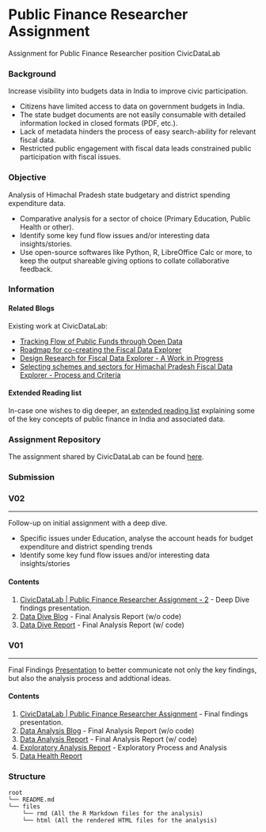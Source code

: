 # Public Finance Researcher Assignment
Assignment for Public Finance Researcher position CivicDataLab

### **Background**

Increase visibility into budgets data in India to improve civic participation.

* Citizens have limited access to data on government budgets in India.
* The state budget documents are not easily consumable with detailed information locked in closed formats (PDF, etc.).
* Lack of metadata hinders the process of easy search-ability for relevant fiscal data.
* Restricted public engagement with fiscal data leads constrained public participation with fiscal issues.

### **Objective**

Analysis of Himachal Pradesh state budgetary and district spending expenditure data.

* Comparative analysis for a sector of choice (Primary Education, Public Health or other).
* Identify some key fund flow issues and/or interesting data insights/stories.
* Use open-source softwares like Python, R, LibreOffice Calc or more, to keep the output shareable giving options to collate collaborative feedback.

### **Information**

#### **Related Blogs**

Existing work at CivicDataLab:

* [Tracking Flow of Public Funds through Open Data](https://medium.com/civicdatalab/tracking-flow-of-public-funds-through-open-data-1ace0e5b6163)
* [Roadmap for co-creating the Fiscal Data Explorer](https://medium.com/civicdatalab/roadmap-for-co-creating-the-fiscal-data-explorer-79818a53728f)
* [Design Research for Fiscal Data Explorer - A Work in Progress](https://medium.com/civicdatalab/design-research-for-fiscal-data-explorer-a-work-in-progress-43a07275b1c1)
* [Selecting schemes and sectors for Himachal Pradesh Fiscal Data Explorer - Process and Criteria](https://blog.openbudgetsindia.org/selecting-schemes-and-sectors-for-himachal-fiscal-data-explorer-process-and-criteria-de711f578166)

#### **Extended Reading list**

In-case one wishes to dig deeper, an [extended reading list](https://docs.google.com/document/d/1WYHy_7FLYI84XvXzcW277sqY2oA59zQFAcvbCVbJcR8/edit) explaining some of the key concepts of public finance in India and associated data.

### **Assignment Repository**

The assignment shared by CivicDataLab can be found [here](https://gitlab.civicdatalab.in/civicdatalab/public-finance-research-assignment/).

### **Submission**

### **V02**

---

Follow-up on initial assignment with a deep dive.
* Specific issues under Education, analyse the account heads for budget expenditure and district spending trends
* Identify some key fund flow issues and/or interesting data insights/stories

#### **Contents**

1. [CivicDataLab | Public Finance Researcher Assignment - 2](https://docs.google.com/presentation/d/1IUyCREZvqchcusFGbzyvi2kXhLzIoGgw17ywrebyjx4/edit?usp=sharing) - Deep Dive findings presentation.
2. [Data Dive Blog](https://github.com/TheDataAreClean/public-finance-researcher-assignment/blob/master/files/html/deep_dive_blog.html) - Final Analysis Report (w/o code)
3. [Data Dive Report](https://github.com/TheDataAreClean/public-finance-researcher-assignment/blob/master/files/html/deep_dive_report.html) - Final Analysis Report (w/ code)

### **V01**

---

Final Findings [Presentation](https://docs.google.com/presentation/d/17HV_MKCJfzeP8RKrPK-cFHwmTtSsxULCD_j7Dz21WrU/edit?usp=sharing) to better communicate not only the key findings, but also the analysis process and addtional ideas.

#### **Contents**

1. [CivicDataLab | Public Finance Researcher Assignment](https://docs.google.com/presentation/d/17HV_MKCJfzeP8RKrPK-cFHwmTtSsxULCD_j7Dz21WrU/edit?usp=sharing) - Final findings presentation.
2. [Data Analysis Blog](https://github.com/TheDataAreClean/public-finance-researcher-assignment/blob/master/files/html/data_analysis_blog.html) - Final Analysis Report (w/o code)
3. [Data Analysis Report](https://github.com/TheDataAreClean/public-finance-researcher-assignment/blob/master/files/html/data_analysis_report.html) - Final Analysis Report (w/ code)
4. [Exploratory Analysis Report](https://github.com/TheDataAreClean/public-finance-researcher-assignment/blob/master/files/html/exploratory_analysis_report.html) - Exploratory Process and Analysis
5. [Data Health Report](https://github.com/TheDataAreClean/public-finance-researcher-assignment/blob/master/files/html/data_analysis_report.html)

### **Structure**

```
root
└── README.md
└── files
    └── rmd (All the R Markdown files for the analysis)
    └── html (All the rendered HTML files for the analysis)
```
